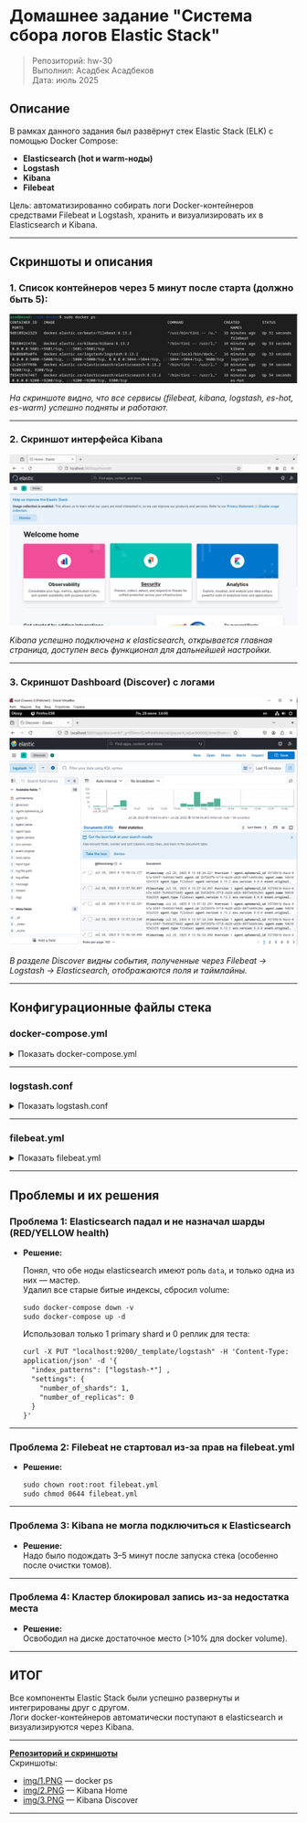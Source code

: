 # Домашнее задание "Система сбора логов Elastic Stack"

> Репозиторий: hw-30\
> Выполнил: Асадбек Асадбеков\
> Дата: июль 2025

## Описание

В рамках данного задания был развёрнут стек Elastic Stack (ELK) с помощью Docker Compose:  
- **Elasticsearch (hot и warm-ноды)**
- **Logstash**
- **Kibana**
- **Filebeat**

Цель: автоматизированно собирать логи Docker-контейнеров средствами Filebeat и Logstash, хранить и визуализировать их в Elasticsearch и Kibana.

---

## Скриншоты и описания

### 1. Список контейнеров через 5 минут после старта (должно быть 5):

![docker ps](https://github.com/asad-bekov/hw-30/blob/main/img/2.PNG)

*На скриншоте видно, что все сервисы (filebeat, kibana, logstash, es-hot, es-warm) успешно подняты и работают.*

---

### 2. Скриншот интерфейса Kibana

![Kibana Home](https://github.com/asad-bekov/hw-30/blob/main/img/1.PNG)

*Kibana успешно подключена к elasticsearch, открывается главная страница, доступен весь функционал для дальнейшей настройки.*

---

### 3. Скриншот Dashboard (Discover) с логами

![Kibana Discover](https://github.com/asad-bekov/hw-30/blob/main/img/3.PNG)

*В разделе Discover видны события, полученные через Filebeat → Logstash → Elasticsearch, отображаются поля и таймлайны.*

---

## Конфигурационные файлы стека

### docker-compose.yml

<details>
<summary>Показать docker-compose.yml</summary>

```yaml
version: '3.7'
services:
  es-hot:
    image: docker.elastic.co/elasticsearch/elasticsearch:8.13.2
    container_name: es-hot
    environment:
      - node.name=es-hot
      - cluster.name=elk-cluster
      - node.roles=master,data,ingest
      - bootstrap.memory_lock=true
      - ES_JAVA_OPTS=-Xms512m -Xmx512m
      - discovery.seed_hosts=es-hot,es-warm
      - cluster.initial_master_nodes=es-hot
      - xpack.security.enabled=false
    ulimits:
      memlock:
        soft: -1
        hard: -1
    ports:
      - 9200:9200
    networks:
      - elk

  es-warm:
    image: docker.elastic.co/elasticsearch/elasticsearch:8.13.2
    container_name: es-warm
    environment:
      - node.name=es-warm
      - cluster.name=elk-cluster
      - node.roles=data
      - bootstrap.memory_lock=true
      - ES_JAVA_OPTS=-Xms512m -Xmx512m
      - discovery.seed_hosts=es-hot,es-warm
      - cluster.initial_master_nodes=es-hot
      - xpack.security.enabled=false
    ulimits:
      memlock:
        soft: -1
        hard: -1
    networks:
      - elk

  logstash:
    image: docker.elastic.co/logstash/logstash:8.13.2
    container_name: logstash
    environment:
      - LS_JAVA_OPTS=-Xmx256m -Xms256m
    volumes:
      - ./logstash.conf:/usr/share/logstash/pipeline/logstash.conf
    ports:
      - 5044:5044
      - 5000:5000
    networks:
      - elk
    depends_on:
      - es-hot

  kibana:
    image: docker.elastic.co/kibana/kibana:8.13.2
    container_name: kibana
    ports:
      - 5601:5601
    environment:
      - ELASTICSEARCH_HOSTS=http://es-hot:9200
    networks:
      - elk
    depends_on:
      - es-hot

  filebeat:
    image: docker.elastic.co/beats/filebeat:8.13.2
    container_name: filebeat
    user: root
    volumes:
      - /var/lib/docker/containers:/var/lib/docker/containers:ro
      - /var/run/docker.sock:/var/run/docker.sock
      - ./filebeat.yml:/usr/share/filebeat/filebeat.yml:ro
    networks:
      - elk
    depends_on:
      - logstash

networks:
  elk:
    driver: bridge
```
</details>

---

### logstash.conf

<details>
<summary>Показать logstash.conf</summary>

```conf
input {
  tcp {
    port => 5000
    codec => json
  }
  beats {
    port => 5044
  }
}
output {
  elasticsearch {
    hosts => ["http://es-hot:9200"]
    index => "logstash-%{+YYYY.MM.dd}"
  }
  stdout { codec => rubydebug }
}
```
</details>

---

### filebeat.yml

<details>
<summary>Показать filebeat.yml</summary>

```yaml
filebeat.inputs:
  - type: container
    paths:
      - /var/lib/docker/containers/*/*.log

output.logstash:
  hosts: ["logstash:5044"]
```
</details>

---

## Проблемы и их решения

### Проблема 1: **Elasticsearch падал и не назначал шарды (RED/YELLOW health)**

- **Решение:**  

  Понял, что обе ноды elasticsearch имеют роль `data`, и только одна из них — мастер.  
  Удалил все старые битые индексы, сбросил volume:
  ```
  sudo docker-compose down -v
  sudo docker-compose up -d
  ```
  Использовал только 1 primary shard и 0 реплик для теста:
  ```
  curl -X PUT "localhost:9200/_template/logstash" -H 'Content-Type: application/json' -d '{
    "index_patterns": ["logstash-*"] ,
    "settings": {
      "number_of_shards": 1,
      "number_of_replicas": 0
    }
  }'
  ```

---

### Проблема 2: **Filebeat не стартовал из-за прав на filebeat.yml**
- **Решение:**  
  ```
  sudo chown root:root filebeat.yml
  sudo chmod 0644 filebeat.yml
  ```

---

### Проблема 3: **Kibana не могла подключиться к Elasticsearch**
- **Решение:**  
  Надо было подождать 3–5 минут после запуска стека (особенно после очистки томов).  

---

### Проблема 4: **Кластер блокировал запись из-за недостатка места**
- **Решение:**  
  Освободил на диске достаточное место (>10% для docker volume).

---

## ИТОГ

Все компоненты Elastic Stack были успешно развернуты и интегрированы друг с другом.  
Логи docker-контейнеров автоматически поступают в elasticsearch и визуализируются через Kibana.

---

**[Репозиторий и скриншоты](https://github.com/asad-bekov/hw-30/)**  
Скриншоты:  
- [img/1.PNG](https://github.com/asad-bekov/hw-30/blob/main/img/1.PNG) — docker ps  
- [img/2.PNG](https://github.com/asad-bekov/hw-30/blob/main/img/2.PNG) — Kibana Home  
- [img/3.PNG](https://github.com/asad-bekov/hw-30/blob/main/img/3.PNG) — Kibana Discover

---
